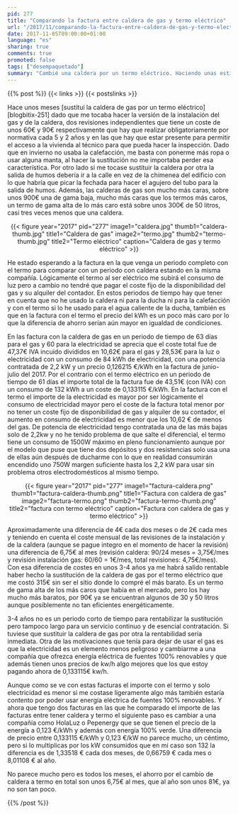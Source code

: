 ```yaml
---
pid: 277
title: "Comparando la factura entre caldera de gas y termo eléctrico"
url: "/2017/11/comparando-la-factura-entre-caldera-de-gas-y-termo-electrico/"
date: 2017-11-05T09:00:00+01:00
language: "es"
sharing: true
comments: true
promoted: false
tags: ["desempaquetado"]
summary: "Cambié una caldera por un termo eléctrico. Haciendo unas estimaciones previas pensaba que si pero ahora que tengo una factura con el importe completo teniendo la cadera de gas y habiendo llegado otra con un periodo completo con termo eléctrico puedo comparar y comprobar cuales son los importes reales de cada una de las opciones, ¿el importe que pago en la factura con el termo eléctrico será menor?."
---
```


{{% post %}}
{{< links >}}
{{< postslinks >}}

Hace unos meses [sustituí la caldera de gas por un termo eléctrico][blogbitix-251] dado que me tocaba hacer la versión de la instalación del gas y de la caldera, dos revisiones independientes que tiene un coste de unos 60€ y 90€ respectivamente que hay que realizar obligatoriamente por normativa cada 5 y 2 años y en las que hay que estar presente para permitir el acceso a la vivienda al técnico para que pueda hacer la inspección. Dado que en invierno no usaba la calefacción, me basta con ponerme más ropa o usar alguna manta, al hacer la sustitución no me importaba perder esa característica. Por otro lado si me tocase sustituir la caldera por otra la salida de humos debería ir a la calle en vez de la chimenea del edificio con lo que habría que picar la fechada para hacer el agujero del tubo para la salida de humos. Además, las calderas de gas son mucho más caras, sobre unos 900€ una de gama baja, mucho más caras que los termos más caros, un termo de gama alta de lo más caro está sobre unos 300€ de 50 litros, casi tres veces menos que una caldera.

<div class="media" style="text-align: center;">
    {{< figure year="2017" pid="277"
        image1="caldera.jpg" thumb1="caldera-thumb.jpg" title1="Caldera de gas"
        image2="termo.jpg" thumb2="termo-thumb.jpg" title2="Termo eléctrico"
        caption="Caldera de gas y termo eléctrico" >}}
</div>

He estado esperando a la factura en la que venga un periodo completo con el termo para comparar con un periodo con caldera estando en la misma compañía. Lógicamente el termo al ser eléctrico me subirá el consumo de luz pero a cambio no tendré que pagar el coste fijo de la disponibilidad del gas y su alquiler del contador. En estos periodos de tiempo hay que tener en cuenta que no he usado la caldera ni para la ducha ni para la calefacción y con el termo si lo he usado para el agua caliente de la ducha, también es que en la factura con el termo el precio del kWh es un poco más caro por lo que la diferencia de ahorro serían aún mayor en igualdad de condiciones.

En las factura con la caldera de gas en un periodo de tiempo de 63 días para el gas y 60 para la electricidad se aprecia que el coste total fue de 47,37€ IVA incuído divididos en 10,62€ para el gas y 28,53€ para la luz o electricidad con un consumo de 84 kWh de electricidad, con una potencia contratada de 2,2 kW y un precio 0,126215 €/kWh en la factura de junio-julio del 2017. Por el contrario con el termo eléctrico en un periodo de tiempo de 61 días el importe total de la factura fue de 43,51€ (con IVA) con un consumo de 132 kWh a un coste de 0,133115 €/kWh. En la factura con el termo el importe de la electricidad es mayor por ser lógicamente el consumo de electricidad mayor pero el coste de la factura total menor por no tener un coste fijo de disponibilidad de gas y alquiler de su contador, el aumento en consumo de electricidad es menor que los 10,62 € de menos del gas. De potencia de electricidad tengo contratada una de las más bajas solo de 2,2kw y no he tenido problema de que salte el diferencial, el termo tiene un consumo de 1500W máximo en pleno funcionamiento aunque por el modelo que puse que tiene dos depósitos y dos resistencias solo usa una de ellas aún después de ducharme con lo que en realidad consumirán encendido uno 750W margen suficiente hasta los 2,2 kW para usar sin problema otros electrodomésticos al mismo tiempo.

<div class="media" style="text-align: center;">
    {{< figure year="2017" pid="277"
        image1="factura-caldera.png" thumb1="factura-caldera-thumb.png" title1="Factura con caldera de gas"
        image2="factura-termo.png" thumb2="factura-termo-thumb.png" title2="factura con termo eléctrico"
        caption="Factura con caldera de gas y termo eléctrico" >}}
</div>

Aproximadamente una diferencia de 4€ cada dos meses o de 2€ cada mes y teniendo en cuenta el coste mensual de las revisiones de la instalación y de la caldera (aunque se pague integro en el momento de hacer la revisión) una diferencia de 6,75€ al mes (revisión caldera: 90/24 meses = 3,75€/mes y revisión instalación gas: 60/60 = 1€/mes, total revisiones: 4,75€/mes). Con esa diferencia de costes en unos 3-4 años ya me habrá salido rentable haber hecho la sustitución de la caldera de gas por el termo eléctrico que me costó 315€ sin ser el sitio donde lo compré el más barato. Es un termo de gama alta de los más caros que había en el mercado, pero los hay mucho más baratos, por 90€ ya se encuentran algunos de 30 y 50 litros aunque posiblemente no tan eficientes energéticamente.

3-4 años no es un periodo corto de tiempo para rentabilizar la sustitución pero tampoco largo para un servicio continuo y de esencial contratación. Si tuviese que sustituir la caldera de gas por otra la rentabilidad sería inmediata. Otra de las motivaciones que tenía para dejar de usar el gas es que la electricidad es un elemento menos peligroso y cambiarme a una compañía que ofrezca energía eléctrica de fuentes 100% renovables y que además tienen unos precios de kw/h algo mejores que los que estoy pagando ahora de 0,133115€ kw/h.

Aunque como se ve con estas facturas el importe con el termo y solo electricidad es menor si me costase ligeramente algo más también estaría contento por poder usar energía eléctrica de fuentes 100% renovables. Y ahora que tengo dos facturas en las que he comparado el importe de las facturas entre tener caldera y termo el siguiente paso es cambiar a una compañía como HolaLuz o Pepenergy que se que tienen el precio de la energía a 0,123 €/kWh y además con energía 100% verde. Una diferencia de precio entre 0,133115 €/kWh y 0,123 €/kW no parece mucho, un céntimo, pero si lo multiplicas por los kW consumidos que en mi caso son 132 la diferencia es de 1,33518 € cada dos meses, de 0,66759 € cada mes o 8,01108 € al año.

No parece mucho pero es todos los meses, el ahorro por el cambio de caldera a termo en total son unos 6,75€ al mes, que al año son unos 81€, ya no son tan poco.

{{% /post %}}
